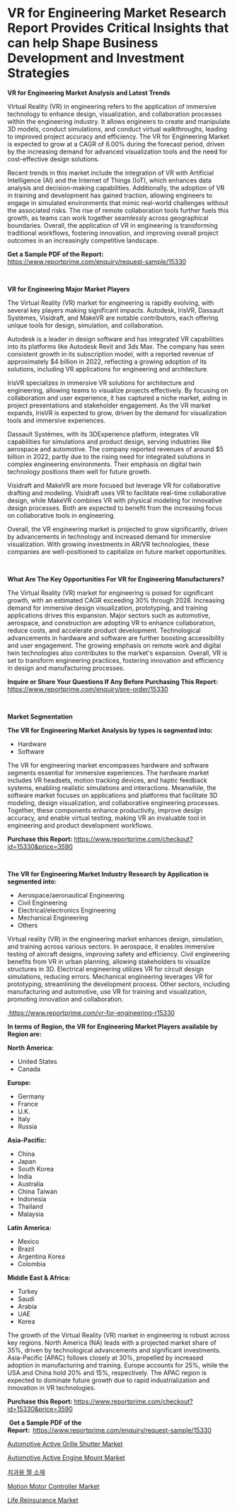 <p><h1>VR for Engineering Market Research Report Provides Critical Insights that can help Shape Business Development and Investment Strategies</h1></p><p><strong>VR for Engineering Market Analysis and Latest Trends</strong></p>
<p><p>Virtual Reality (VR) in engineering refers to the application of immersive technology to enhance design, visualization, and collaboration processes within the engineering industry. It allows engineers to create and manipulate 3D models, conduct simulations, and conduct virtual walkthroughs, leading to improved project accuracy and efficiency. The VR for Engineering Market is expected to grow at a CAGR of 6.00% during the forecast period, driven by the increasing demand for advanced visualization tools and the need for cost-effective design solutions.</p><p>Recent trends in this market include the integration of VR with Artificial Intelligence (AI) and the Internet of Things (IoT), which enhances data analysis and decision-making capabilities. Additionally, the adoption of VR in training and development has gained traction, allowing engineers to engage in simulated environments that mimic real-world challenges without the associated risks. The rise of remote collaboration tools further fuels this growth, as teams can work together seamlessly across geographical boundaries. Overall, the application of VR in engineering is transforming traditional workflows, fostering innovation, and improving overall project outcomes in an increasingly competitive landscape.</p></p>
<p><strong>Get a Sample PDF of the Report:&nbsp;</strong> <a href="https://www.reportprime.com/enquiry/request-sample/15330">https://www.reportprime.com/enquiry/request-sample/15330</a></p>
<p>&nbsp;</p>
<p><strong>VR for Engineering Major Market Players</strong></p>
<p><p>The Virtual Reality (VR) market for engineering is rapidly evolving, with several key players making significant impacts. Autodesk, IrisVR, Dassault Systèmes, Visidraft, and MakeVR are notable contributors, each offering unique tools for design, simulation, and collaboration.</p><p>Autodesk is a leader in design software and has integrated VR capabilities into its platforms like Autodesk Revit and 3ds Max. The company has seen consistent growth in its subscription model, with a reported revenue of approximately $4 billion in 2022, reflecting a growing adoption of its solutions, including VR applications for engineering and architecture.</p><p>IrisVR specializes in immersive VR solutions for architecture and engineering, allowing teams to visualize projects effectively. By focusing on collaboration and user experience, it has captured a niche market, aiding in project presentations and stakeholder engagement. As the VR market expands, IrisVR is expected to grow, driven by the demand for visualization tools and immersive experiences.</p><p>Dassault Systèmes, with its 3DExperience platform, integrates VR capabilities for simulations and product design, serving industries like aerospace and automotive. The company reported revenues of around $5 billion in 2022, partly due to the rising need for integrated solutions in complex engineering environments. Their emphasis on digital twin technology positions them well for future growth.</p><p>Visidraft and MakeVR are more focused but leverage VR for collaborative drafting and modeling. Visidraft uses VR to facilitate real-time collaborative design, while MakeVR combines VR with physical modeling for innovative design processes. Both are expected to benefit from the increasing focus on collaborative tools in engineering.</p><p>Overall, the VR engineering market is projected to grow significantly, driven by advancements in technology and increased demand for immersive visualization. With growing investments in AR/VR technologies, these companies are well-positioned to capitalize on future market opportunities.</p></p>
<p>&nbsp;</p>
<p><strong>What Are The Key Opportunities For VR for Engineering Manufacturers?</strong></p>
<p><p>The Virtual Reality (VR) market for engineering is poised for significant growth, with an estimated CAGR exceeding 30% through 2028. Increasing demand for immersive design visualization, prototyping, and training applications drives this expansion. Major sectors such as automotive, aerospace, and construction are adopting VR to enhance collaboration, reduce costs, and accelerate product development. Technological advancements in hardware and software are further boosting accessibility and user engagement. The growing emphasis on remote work and digital twin technologies also contributes to the market's expansion. Overall, VR is set to transform engineering practices, fostering innovation and efficiency in design and manufacturing processes.</p></p>
<p><strong>Inquire or Share Your Questions If Any Before Purchasing This Report:</strong> <a href="https://www.reportprime.com/enquiry/pre-order/15330">https://www.reportprime.com/enquiry/pre-order/15330</a></p>
<p>&nbsp;</p>
<p><strong>Market Segmentation</strong></p>
<p><strong>The VR for Engineering Market Analysis by types is segmented into:</strong></p>
<p><ul><li>Hardware</li><li>Software</li></ul></p>
<p><p>The VR for engineering market encompasses hardware and software segments essential for immersive experiences. The hardware market includes VR headsets, motion tracking devices, and haptic feedback systems, enabling realistic simulations and interactions. Meanwhile, the software market focuses on applications and platforms that facilitate 3D modeling, design visualization, and collaborative engineering processes. Together, these components enhance productivity, improve design accuracy, and enable virtual testing, making VR an invaluable tool in engineering and product development workflows.</p></p>
<p><strong>Purchase this Report:&nbsp;</strong><a href="https://www.reportprime.com/checkout?id=15330&price=3590">https://www.reportprime.com/checkout?id=15330&price=3590</a></p>
<p>&nbsp;</p>
<p><strong>The VR for Engineering Market Industry Research by Application is segmented into:</strong></p>
<p><ul><li>Aerospace/aeronautical Engineering</li><li>Civil Engineering</li><li>Electrical/electronics Engineering</li><li>Mechanical Engineering</li><li>Others</li></ul></p>
<p><p>Virtual reality (VR) in the engineering market enhances design, simulation, and training across various sectors. In aerospace, it enables immersive testing of aircraft designs, improving safety and efficiency. Civil engineering benefits from VR in urban planning, allowing stakeholders to visualize structures in 3D. Electrical engineering utilizes VR for circuit design simulations, reducing errors. Mechanical engineering leverages VR for prototyping, streamlining the development process. Other sectors, including manufacturing and automotive, use VR for training and visualization, promoting innovation and collaboration.</p></p>
<p><a href="https://www.reportprime.com/vr-for-engineering-r15330">&nbsp;https://www.reportprime.com/vr-for-engineering-r15330</a></p>
<p><strong>In terms of Region, the VR for Engineering Market Players available by Region are:</strong></p>
<p>
    <p> <strong> North America: </strong>
        <ul>
            <li>United States</li>
            <li>Canada</li>
        </ul>
        </p> 
    <p> <strong> Europe: </strong>
        <ul>
            <li>Germany</li>
            <li>France</li>
            <li>U.K.</li>
            <li>Italy</li>
            <li>Russia</li>
        </ul>
        </p> 
    <p> <strong> Asia-Pacific: </strong>
        <ul>
            <li>China</li>
            <li>Japan</li>
            <li>South Korea</li>
            <li>India</li>
            <li>Australia</li>
            <li>China Taiwan</li>
            <li>Indonesia</li>
            <li>Thailand</li>
            <li>Malaysia</li>
        </ul>
        </p> 
    <p> <strong> Latin America: </strong>
        <ul>
            <li>Mexico</li>
            <li>Brazil</li>
            <li>Argentina Korea</li>
            <li>Colombia</li>
        </ul>
        </p> 
    <p> <strong> Middle East & Africa: </strong>
        <ul>
            <li>Turkey</li>
            <li>Saudi</li>
            <li>Arabia</li>
            <li>UAE</li>
            <li>Korea</li>
        </ul>
    </p>
    </p>
<p><p>The growth of the Virtual Reality (VR) market in engineering is robust across key regions. North America (NA) leads with a projected market share of 35%, driven by technological advancements and significant investments. Asia-Pacific (APAC) follows closely at 30%, propelled by increased adoption in manufacturing and training. Europe accounts for 25%, while the USA and China hold 20% and 15%, respectively. The APAC region is expected to dominate future growth due to rapid industrialization and innovation in VR technologies.</p></p>
<p><strong>Purchase this Report: </strong><a href="https://www.reportprime.com/checkout?id=15330&price=3590">https://www.reportprime.com/checkout?id=15330&price=3590</a></p>
<p>&nbsp;<strong>Get a Sample PDF of the Report:&nbsp;&nbsp;</strong><a href="https://www.reportprime.com/enquiry/request-sample/15330">https://www.reportprime.com/enquiry/request-sample/15330</a></p>
<p><strong></strong></p>
<p><p><a href="https://issuu.com/reportprime-2/docs/automotive-active-grille-shutter-ma_b71a23f0437291">Automotive Active Grille Shutter Market</a></p><p><a href="https://issuu.com/reportprime-2/docs/automotive-active-engine-mount-mark_7c7f2f4e801870">Automotive Active Engine Mount Market</a></p><p><a href="https://medium.com/@luigispence46/dental-gel-materials-market-%EC%9D%98-%EA%B8%80%EB%A1%9C%EB%B2%8C-%EC%8B%9C%EC%9E%A5-%EA%B0%9C%EC%9A%94%EB%8A%94-%EC%A0%84-%EC%84%B8%EA%B3%84-%EB%B0%8F-%EC%A3%BC%EC%9A%94-%EC%8B%9C%EC%9E%A5%EC%9D%98-%EC%82%B0%EC%97%85%EC%97%90-%EC%98%81%ED%96%A5%EC%9D%84-%EB%AF%B8%EC%B9%98%EB%8A%94-%EC%A3%BC%EC%9A%94-%ED%8A%B8%EB%A0%8C%EB%93%9C%EC%97%90-%EB%8C%80%ED%95%9C-%EB%8F%85%ED%8A%B9%ED%95%9C-%EA%B4%80%EC%A0%90%EC%9D%84-%EC%A0%9C%EA%B3%B5%ED%95%A9%EB%8B%88%EB%8B%A4-0528e37950ac">치과용 젤 소재</a></p><p><a href="https://medium.com/@lynchkunal821/the-motion-motor-controller-market-report-analyzes-important-operational-and-performance-data-so-cf47637f06dc">Motion Motor Controller Market</a></p><p><a href="https://github.com/SanjidaMahmud54/Market-Research-Report-List-1/blob/main/life-reinsurance-market.md">Life Reinsurance Market</a></p></p>